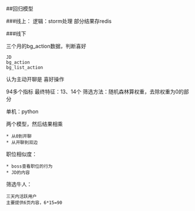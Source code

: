 ##回归模型

###线上：
逻辑：storm处理
部分结果存redis

###线下

三个月的bg_action数据，判断喜好

	JD
	bg_action
	bg_list_action
	
认为主动开聊是 喜好操作

94多个指标
最终特征：13、14个
筛选方法：随机森林算权重，去除权重为0的部分

单机：python

两个模型，然后结果相乘

	* 从0到开聊
	* 从开聊到双边
	
职位相似度：
	
	* boss查看职位的行为
	* JD的内容

筛选牛人：

	三天内活跃用户
	主要提供6页内容，6*15=90

